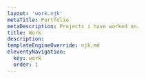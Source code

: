 ```yaml
---
layout: 'work.njk'
metaTitle: Portfolio
metaDescription: Projects i have worked on.
title: Work
description:
templateEngineOverride: njk,md
eleventyNavigation:
  key: work
  order: 1
---
```

